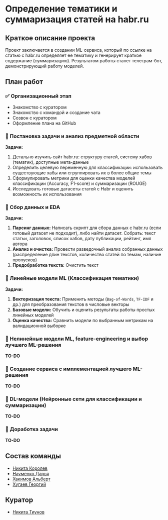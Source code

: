 # Определение тематики и суммаризация статей на habr.ru

## Краткое описание проекта
Проект заключается в создании ML-сервиса, который по ссылке на статью с habr.ru определяет ее тематику и генерирует краткое содержание (суммаризацию). Результатом работы станет телеграм-бот, демонстрирующий работу моделей.

## План работ

### ✅ Организационный этап
- Знакомство с куратором
- Знакомство с командой и создание чата
- Созвон с куратором
- Оформление плана на GitHub

### 🔲 Постановка задачи и анализ предметной области
**Задачи:**
1. Детально изучить сайт habr.ru: структуру статей, систему хабов (тематик), доступные мета-данные
2. Определить целевую переменную для классификации: использовать существующие хабы или сгруппировать их в более общие темы
3. Сформулировать метрики для оценки качества моделей классификации (Accuracy, F1-score) и суммаризации (ROUGE)
4. Исследовать готовые датасеты статей с Habr и оценить возможность их использования

### 🔲 Сбор данных и EDA
**Задачи:**
1. **Парсинг данных:** Написать скрипт для сбора данных с habr.ru (если готовый датасет не подходит), либо найти датасет. Собрать: текст статьи, заголовок, список хабов, дату публикации, рейтинг, имя автора
2. **Анализ и очистка:** Провести разведочный анализ собранных данных (распределение длин текстов, количество статей по темам, наличие пропусков)
3. **Предобработка текста:** Очистить текст

### 🔲 Линейные модели ML (Классификация тематики)
**Задачи:**
1. **Векторизация текста:** Применить методы (`Bag-of-Words`, `TF-IDF` и др.) для преобразования текстов в числовые векторы
2. **Базовые модели:** Обучить и оценить результаты работы простых линейных моделей
3. **Оценка качества:** Сравнить модели по выбранным метрикам на валидационной выборке

### 🔲 Нелинейные модели ML, feature-engineering и выбор лучшего ML-решения
**TO-DO**

### 🔲 Создание сервиса с имплементацией лучшего ML-решения
**TO-DO**

### 🔲 DL-модели (Нейронные сети для классификации и суммаризации)
**TO-DO**

### 🔲 Доработка задачи
**TO-DO**

## Состав команды
- [Никита Королев](t.me/fpleasure)
- [Науменко Дарья](t.me/yalmess)
- [Хакимов Альберт](t.me/albaalba13)
- [Хугаев Георгий](t.me/young_biznes)

## Куратор
- [Никита Тиунов](t.me/nik_tiun)